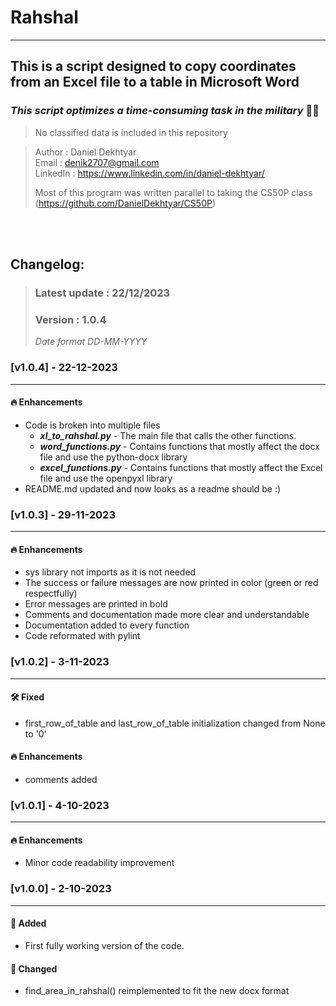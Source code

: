 # Rahshal
---

## This is a script designed to copy coordinates from an Excel file to a table in Microsoft Word

### *This script optimizes a time-consuming task in the military* 💂‍♂️

> No classified data is included in this repository

> Author : Daniel Dekhtyar  
> Email : denik2707@gmail.com  
> LinkedIn : https://www.linkedin.com/in/daniel-dekhtyar/  
> 
> Most of this program was written parallel to taking the CS50P class
> (https://github.com/DanielDekhtyar/CS50P)

<br></br>

## Changelog:
> ### Latest update : 22/12/2023
> ### Version : 1.0.4
> _Date format DD-MM-YYYY_

### **[v1.0.4] - 22-12-2023**
---
#### 🔥 Enhancements
- Code is broken into multiple files
    - ***xl_to_rahshal.py*** - The main file that calls the other functions.
    - ***word_functions.py*** - Contains functions that mostly affect the docx file and use the python-docx library
    - ***excel_functions.py*** - Contains functions that mostly affect the Excel file and use the openpyxl library
- README.md updated and now looks as a readme should be :)


### **[v1.0.3] - 29-11-2023**
---
#### 🔥 Enhancements
- sys library not imports as it is not needed
- The success or failure messages are now printed in color (green or red respectfully)
- Error messages are printed in bold
- Comments and documentation made more clear and understandable
- Documentation added to every function
- Code reformated with pylint

### **[v1.0.2] - 3-11-2023**
---
#### 🛠️ Fixed
- first_row_of_table and last_row_of_table initialization changed from None to '0'
#### 🔥 Enhancements
- comments added

### **[v1.0.1] - 4-10-2023**
---
#### 🔥 Enhancements
- Minor code readability improvement

### **[v1.0.0] - 2-10-2023**
---
#### 🚀 Added
- First fully working version of the code.
#### 🎨 Changed
- find_area_in_rahshal() reimplemented to fit the new docx format